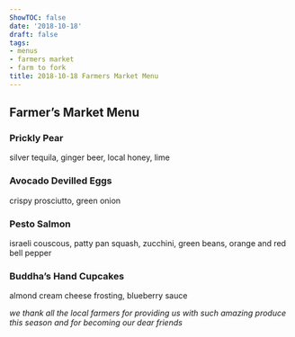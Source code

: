 ```yaml
---
ShowTOC: false
date: '2018-10-18'
draft: false
tags:
- menus
- farmers market
- farm to fork
title: 2018-10-18 Farmers Market Menu
---
```


## Farmer’s Market Menu

### Prickly Pear

silver tequila, ginger beer, local honey, lime

### Avocado Devilled Eggs

crispy prosciutto, green onion

### Pesto Salmon

israeli couscous, patty pan squash, zucchini,
green beans, orange and red bell pepper

### Buddha’s Hand Cupcakes

almond cream cheese frosting, blueberry sauce


*we thank all the local farmers for providing us with such amazing*
*produce this season and for becoming our dear friends*
